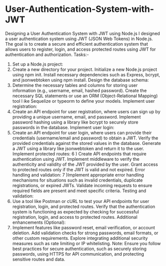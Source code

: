 # User-Authentication-System-with-JWT
Designing a User Authentication System with JWT using Node.js
I designed a user authentication system using JWT (JSON Web Tokens)
in Node.js. The goal is to create a secure and efficient authentication system that allows users
to register, login, and access protected routes using JWT for authentication and authorization.
Tasks:-
1) Set up a Node.js project:
2) Create a new directory for your project.
Initialize a new Node.js project using npm init.
Install necessary dependencies such as Express, bcrypt, and jsonwebtoken using npm
install.
Design the database schema:
3) Determine the necessary tables and columns for storing user information (e.g.,
username, email, hashed password).
Create the necessary SQL statements or use an ORM (Object-Relational Mapping) tool l
ike Sequelize or typeorm to define your models.
Implement user registration:
4) Create an API endpoint for user registration, where users can sign up by providing a
unique username, email, and password.
Implement password hashing using a library like bcrypt to securely store passwords in the
database.
Implement user login:
5) Create an API endpoint for user login, where users can provide their credentials
(username/email and password) to obtain a JWT.
Verify the provided credentials against the stored values in the database.
Generate a JWT using a library like jsonwebtoken and return it to the user.
Implement protected routes:
6 ) Create API endpoints that require authentication using JWT.
Implement middleware to verify the authenticity and validity of the JWT provided by the user.
Grant access to protected routes only if the JWT is valid and not expired.
Error handling and validation:
7 )Implement appropriate error handling mechanisms for situations such as invalid credentials,
duplicate registrations, or expired JWTs.
Validate incoming requests to ensure required fields are present and meet specific criteria.
Testing and validation:
8) Use a tool like Postman or cURL to test your API endpoints for user registration, login, and
protected routes.
Verify that the authentication system is functioning as expected by checking for successful
registration, login, and access to protected routes.
Additional enhancements (Optional):
9) Implement features like password reset, email verification, or account deletion.
Add validation checks for strong passwords, email formats, or other custom requirements.
Explore integrating additional security measures such as rate limiting or IP whitelisting.
Note: Ensure you follow best practices for secure authentication, such as securely storing
passwords, using HTTPS for API communication, and protecting sensitive routes and data.
